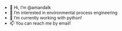 - 👋 Hi, I’m @amandalk
- 👀 I’m interested in environmental process engineering
- 🌱 I’m currently working with python! 
- 📫 You can reach me by email! 

<!---
amandalk/amandalk is a ✨ special ✨ repository because its `README.md` (this file) appears on your GitHub profile.
You can click the Preview link to take a look at your changes.
--->
